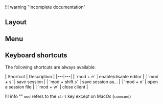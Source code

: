 !!! warning "Incomplete documentation"

## Layout

## Menu

## Keyboard shortcuts

The following shortcuts are always available:

<div class="force-full-table"></div>
| Shortcut | Description |
|---|---|
| `mod + e` | enable/disable editor |
| `mod + s` | save session |
| `mod + shift s` | save session as... |
| `mod + o` | open a session file |
| `mod + w` | close client |

!!! info ""
    `mod` refers to the `ctrl` key except on MacOs (`command`)
